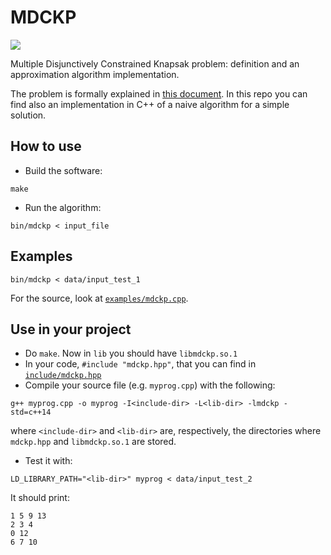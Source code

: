 # MDCKP

![](https://img.shields.io/badge/version-c%2B%2B14-ff69b4.svg)

Multiple Disjunctively Constrained Knapsak problem: definition and an approximation algorithm implementation.

The problem is formally explained in [this document](https://github.com/MarcoFavorito/MDCKP/blob/master/docs/main.pdf).
In this repo you can find also an implementation in C++ of a naive algorithm for a simple solution.

## How to use

- Build the software:
```
make
```

- Run the algorithm:
```
bin/mdckp < input_file
```

## Examples
```
bin/mdckp < data/input_test_1
```

For the source, look at [`examples/mdckp.cpp`](https://github.com/MarcoFavorito/MDCKP/blob/master/examples/mdckp.cpp).

## Use in your project

- Do `make`. Now in `lib` you should have `libmdckp.so.1`
- In your code, `#include "mdckp.hpp"`, that you can find in [`include/mdckp.hpp`](https://github.com/MarcoFavorito/MDCKP/blob/master/include/mdckp.hpp)
- Compile your source file (e.g. `myprog.cpp`) with the following:
```
g++ myprog.cpp -o myprog -I<include-dir> -L<lib-dir> -lmdckp -std=c++14
```

where `<include-dir>` and `<lib-dir>` are, respectively, the directories where `mdckp.hpp` and `libmdckp.so.1` are stored.
- Test it with:

```
LD_LIBRARY_PATH="<lib-dir>" myprog < data/input_test_2
```

It should print:
```71
1 5 9 13
2 3 4
0 12
6 7 10
```
